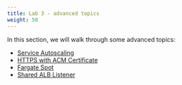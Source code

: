 ```yaml
---
title: Lab 3 - advanced topics
weight: 50
---
```


In this section, we will walk through some advanced topics:

- [Service Autoscaling](./service-autoscaling/readme)
- [HTTPS with ACM Certificate](./https-with-acm/readme)
- [Fargate Spot](./fargate-spot/readme)
- [Shared ALB Listener](./shared-alb-listener/readme)

